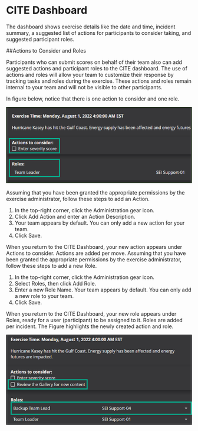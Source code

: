 # CITE Dashboard

The dashboard shows exercise details like the date and time, incident summary, a suggested list of actions for participants to consider taking, and suggested participant roles.

##Actions to Consider and Roles

Participants who can submit scores on behalf of their team also can add suggested actions and participant roles to the CITE dashboard. The use of actions and roles will allow your team to customize their response by tracking tasks and roles during the exercise. These actions and roles remain internal to your team and will not be visible to other participants.

In figure below, notice that there is one action to consider and one role. 

![CITE Actions And Roles To Consider](../../assets/img/cite-consider-action.png)



Assuming that you have been granted the appropriate permissions by the exercise administrator, follow these steps to add an Action.

1. In the top-right corner, click the Administration gear icon.
2. Click Add Action and enter an Action Description.
3. Your team appears by default. You can only add a new action for your team.
4. Click Save.

When you return to the CITE Dashboard, your new action appears under Actions to consider. Actions are added per move.
Assuming that you have been granted the appropriate permissions by the exercise administrator, follow these steps to add a new Role.

1. In the top-right corner, click the Administration gear icon.
2. Select Roles, then click Add Role.
3. Enter a new Role Name. Your team appears by default. You can only add a new role to your team.
4. Click Save.

When you return to the CITE Dashboard, your new role appears under Roles, ready for a user (participant) to be assigned to it. Roles are added per incident.
The Figure highlights the newly created action and role.

![CITE Created Actions](../../assets/img/cite-created-action.png)
